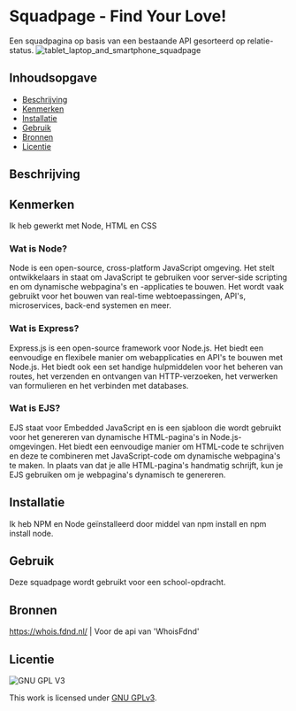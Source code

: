 # Squadpage - Find Your Love!
Een squadpagina op basis van een bestaande API gesorteerd op relatie-status.
![tablet_laptop_and_smartphone_squadpage](https://user-images.githubusercontent.com/112861375/220641296-2c960c3b-2d78-4c50-b5e2-6fd4cefab504.png)

## Inhoudsopgave

  * [Beschrijving](#beschrijving)
  * [Kenmerken](#kenmerken)
  * [Installatie](#installatie)
  * [Gebruik](#gebruik)
  * [Bronnen](#bronnen)
  * [Licentie](#licentie)

## Beschrijving
<!-- In de Beschrijving staat hoe je project er uit ziet, hoe het werkt en wat je er mee kan. -->

## Kenmerken
Ik heb gewerkt met Node, HTML en CSS

### Wat is Node?
Node is een open-source, cross-platform JavaScript omgeving. Het stelt ontwikkelaars in staat om JavaScript te gebruiken voor server-side scripting en om dynamische webpagina's en -applicaties te bouwen. Het wordt vaak gebruikt voor het bouwen van real-time webtoepassingen, API's, microservices, back-end systemen en meer.

### Wat is Express?
Express.js is een open-source framework voor Node.js. Het biedt een eenvoudige en flexibele manier om webapplicaties en API's te bouwen met Node.js. Het biedt ook een set handige hulpmiddelen voor het beheren van routes, het verzenden en ontvangen van HTTP-verzoeken, het verwerken van formulieren en het verbinden met databases.

### Wat is EJS?
EJS staat voor Embedded JavaScript en is een sjabloon die wordt gebruikt voor het genereren van dynamische HTML-pagina's in Node.js-omgevingen. Het biedt een eenvoudige manier om HTML-code te schrijven en deze te combineren met JavaScript-code om dynamische webpagina's te maken. In plaats van dat je alle HTML-pagina's handmatig schrijft, kun je EJS gebruiken om je webpagina's dynamisch te genereren.


## Installatie
Ik heb NPM en Node geïnstalleerd door middel van npm install en npm install node.

## Gebruik
Deze squadpage wordt gebruikt voor een school-opdracht.

## Bronnen
https://whois.fdnd.nl/ | Voor de api van 'WhoisFdnd'

## Licentie

![GNU GPL V3](https://www.gnu.org/graphics/gplv3-127x51.png)

This work is licensed under [GNU GPLv3](./LICENSE).
